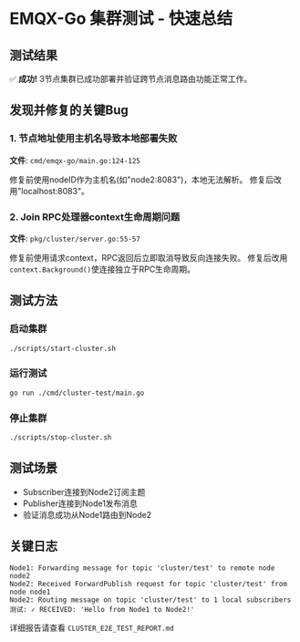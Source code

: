 # EMQX-Go 集群测试 - 快速总结

## 测试结果
✅ **成功!** 3节点集群已成功部署并验证跨节点消息路由功能正常工作。

## 发现并修复的关键Bug

### 1. 节点地址使用主机名导致本地部署失败
**文件**: `cmd/emqx-go/main.go:124-125`

修复前使用nodeID作为主机名(如"node2:8083")，本地无法解析。
修复后改用"localhost:8083"。

### 2. Join RPC处理器context生命周期问题
**文件**: `pkg/cluster/server.go:55-57`

修复前使用请求context，RPC返回后立即取消导致反向连接失败。
修复后改用`context.Background()`使连接独立于RPC生命周期。

## 测试方法

### 启动集群
```bash
./scripts/start-cluster.sh
```

### 运行测试
```bash
go run ./cmd/cluster-test/main.go
```

### 停止集群
```bash
./scripts/stop-cluster.sh
```

## 测试场景
- Subscriber连接到Node2订阅主题
- Publisher连接到Node1发布消息
- 验证消息成功从Node1路由到Node2

## 关键日志
```
Node1: Forwarding message for topic 'cluster/test' to remote node node2
Node2: Received ForwardPublish request for topic 'cluster/test' from node node1
Node2: Routing message on topic 'cluster/test' to 1 local subscribers
测试: ✓ RECEIVED: 'Hello from Node1 to Node2!'
```

详细报告请查看 `CLUSTER_E2E_TEST_REPORT.md`

